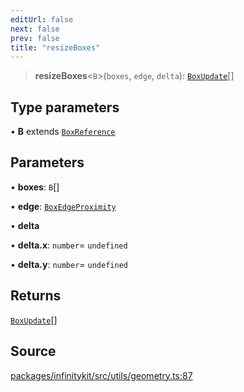 ```yaml
---
editUrl: false
next: false
prev: false
title: "resizeBoxes"
---
```


> **resizeBoxes**\<`B`\>(`boxes`, `edge`, `delta`): [`BoxUpdate`](../type-aliases/BoxUpdate.md)[]

## Type parameters

• **B** extends [`BoxReference`](../type-aliases/BoxReference.md)

## Parameters

• **boxes**: `B`[]

• **edge**: [`BoxEdgeProximity`](../type-aliases/BoxEdgeProximity.md)

• **delta**

• **delta\.x**: `number`= `undefined`

• **delta\.y**: `number`= `undefined`

## Returns

[`BoxUpdate`](../type-aliases/BoxUpdate.md)[]

## Source

[packages/infinitykit/src/utils/geometry.ts:87](https://github.com/nodenogg-in/alpha-p2p/blob/aa60360/packages/infinitykit/src/utils/geometry.ts#L87)

